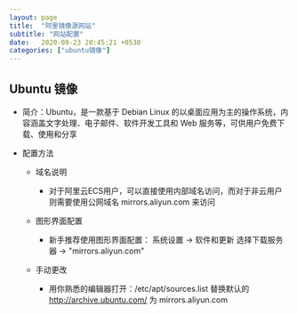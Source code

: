 ```yaml
---
layout: page
title:  "阿里镜像源网站"
subtitle: "网站配置"
date:   2020-09-23 20:45:21 +0530
categories: ["ubuntu镜像"]
---
```


## Ubuntu 镜像
- 简介：Ubuntu，是一款基于 Debian Linux 的以桌面应用为主的操作系统，内容涵盖文字处理、电子邮件、软件开发工具和 Web 服务等，可供用户免费下载、使用和分享

- 配置方法
    - 域名说明
        - 对于阿里云ECS用户，可以直接使用内部域名访问，而对于非云用户则需要使用公网域名 mirrors.aliyun.com 来访问

    - 图形界面配置
        - 新手推荐使用图形界面配置： 系统设置 -> 软件和更新 选择下载服务器 -> "mirrors.aliyun.com"

    - 手动更改
        - 用你熟悉的编辑器打开：/etc/apt/sources.list  替换默认的 http://archive.ubuntu.com/ 为 mirrors.aliyun.com

    


